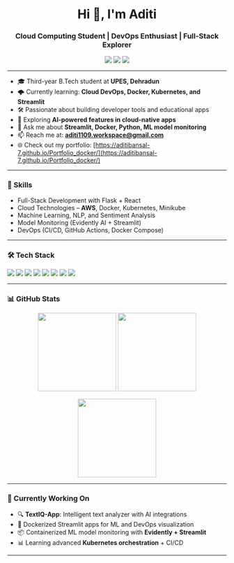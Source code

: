 <h1 align="center">Hi 👋, I'm Aditi</h1>
<h3 align="center">Cloud Computing Student | DevOps Enthusiast | Full-Stack Explorer</h3>

<p align="center">
  <a href="https://www.linkedin.com/in/aditi-bansal-a71127284/" target="_blank"><img src="https://img.shields.io/badge/LinkedIn-blue?logo=linkedin&logoColor=white" /></a>
  <a href="mailto:aditi1109.workspace@gmail.com"><img src="https://img.shields.io/badge/Gmail-red?logo=gmail&logoColor=white" /></a>
  <a href="https://aditibansal-7.github.io/Portfolio_docker/" target="_blank"><img src="https://img.shields.io/badge/Portfolio-Website-blueviolet" /></a>
</p>

---

- 🎓 Third-year B.Tech student at **UPES, Dehradun**
- 🌩️ Currently learning: **Cloud DevOps, Docker, Kubernetes, and Streamlit**
- 🛠️ Passionate about building developer tools and educational apps
- 🧠 Exploring **AI-powered features in cloud-native apps**
- 💬 Ask me about **Streamlit, Docker, Python, ML model monitoring**
- 📫 Reach me at: **aditi1109.workspace@gmail.com**
- 🌐 Check out my portfolio: [https://aditibansal-7.github.io/Portfolio_docker/](https://aditibansal-7.github.io/Portfolio_docker/)

---

### 🧠 Skills
- Full-Stack Development with Flask + React
- Cloud Technologies – **AWS**, Docker, Kubernetes, Minikube
- Machine Learning, NLP, and Sentiment Analysis
- Model Monitoring (Evidently AI + Streamlit)
- DevOps (CI/CD, GitHub Actions, Docker Compose)

---

### 🛠️ Tech Stack
<p align="left">
  <img src="https://img.shields.io/badge/Python-3776AB?style=for-the-badge&logo=python&logoColor=white"/>
  <img src="https://img.shields.io/badge/Flask-black?style=for-the-badge&logo=flask&logoColor=white"/>
  <img src="https://img.shields.io/badge/Streamlit-FF4B4B?style=for-the-badge&logo=streamlit&logoColor=white"/>
  <img src="https://img.shields.io/badge/React-20232A?style=for-the-badge&logo=react&logoColor=61DAFB"/>
  <img src="https://img.shields.io/badge/Docker-2496ED?style=for-the-badge&logo=docker&logoColor=white"/>
  <img src="https://img.shields.io/badge/Kubernetes-326CE5?style=for-the-badge&logo=kubernetes&logoColor=white"/>
  <img src="https://img.shields.io/badge/AWS-232F3E?style=for-the-badge&logo=amazon-aws&logoColor=white"/>
  <img src="https://img.shields.io/badge/TailwindCSS-06B6D4?style=for-the-badge&logo=tailwind-css&logoColor=white"/>
</p>

---

### 📊 GitHub Stats

<p align="center">
  <img src="https://github-readme-stats.vercel.app/api?username=aditiBansal-7&show_icons=true&theme=radical&count_private=true" height="180" />
  <img src="https://github-readme-stats.vercel.app/api/top-langs/?username=aditiBansal-7&layout=compact&theme=radical" height="180" />
</p>

<p align="center">
  <img src="https://github-readme-streak-stats.herokuapp.com/?user=aditiBansal-7&theme=radical" height="180" />
</p>

---

### 🧭 Currently Working On
- 🔍 **TextIQ-App**: Intelligent text analyzer with AI integrations
- 🚢 Dockerized Streamlit apps for ML and DevOps visualization
- 📦 Containerized ML model monitoring with **Evidently + Streamlit**
- 📊 Learning advanced **Kubernetes orchestration** + CI/CD

---


